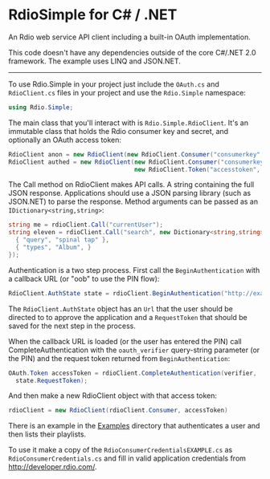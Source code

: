 RdioSimple for C# / .NET
========================

An Rdio web service API client including a built-in OAuth implementation.

This code doesn't have any dependencies outside of the core C#/.NET 2.0 
framework. The example uses LINQ and JSON.NET.

---

To use Rdio.Simple in your project just include the `OAuth.cs` and 
`RdioClient.cs` files in your project and use the `Rdio.Simple` namespace:
```c#
using Rdio.Simple;
```

The main class that you'll interact with is `Rdio.Simple.RdioClient`. It's an 
immutable class that holds the Rdio consumer key and secret, and optionally
an OAuth access token:
```c#
RdioClient anon = new RdioClient(new RdioClient.Consumer("consumerkey", "consumersecret"));
RdioClient authed = new RdioClient(new RdioClient.Consumer("consumerkey", "consumersecret"),
                                   new RdioClient.Token("accesstoken", "accesstokensecret"));
```

The Call method on RdioClient makes API calls. A string containing the full
JSON response. Applications should use a JSON parsing library (such as
JSON.NET) to parse the response. Method arguments can be passed as an
`IDictionary<string,string>`:
```c#
string me = rdioClient.Call("currentUser");
string eleven = rdioClient.Call("search", new Dictionary<string,string> {
  { "query", "spinal tap" },
  { "types", "Album", }
});
```

Authentication is a two step process. First call the `BeginAuthentication` with
a callback URL (or "oob" to use the PIN flow):
```c#
RdioClient.AuthState state = rdioClient.BeginAuthentication("http://example.com/callback");
```

The `RdioClient.AuthState` object has an `Url` that the user should be directed
to to approve the application and a `RequestToken` that should be saved for the
next step in the process.

When the callback URL is loaded (or the user has entered the PIN) call
CompleteAuthentication with the `oauth_verifier` query-string parameter (or
the PIN) and the request token returned from `BeginAuthentication`:
```c#
OAuth.Token accessToken = rdioClient.CompleteAuthentication(verifier,
  state.RequestToken);
```
And then make a new RdioClient object with that access token:
```c#
rdioClient = new RdioClient(rdioClient.Consumer, accessToken)
```

There is an example in the [Examples](https://github.com/rdio/rdio-simple/tree/master/c-sharp/Examples)
directory that authenticates a user and then lists their playlists.

To use it make a copy of the `RdioConsumerCredentialsEXAMPLE.cs` as
`RdioConsumerCredentials.cs` and fill in valid application
credentials from http://developer.rdio.com/.
